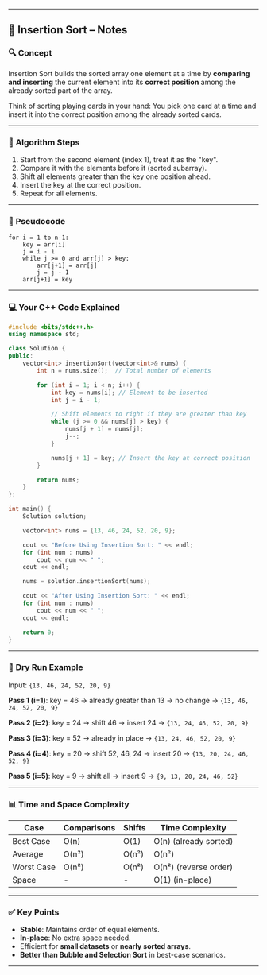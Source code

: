 
---

## 📘 Insertion Sort – Notes

### 🔍 **Concept**

Insertion Sort builds the sorted array one element at a time by **comparing and inserting** the current element into its **correct position** among the already sorted part of the array.

Think of sorting playing cards in your hand: You pick one card at a time and insert it into the correct position among the already sorted cards.

---

### 🔄 **Algorithm Steps**

1. Start from the second element (index 1), treat it as the "key".
2. Compare it with the elements before it (sorted subarray).
3. Shift all elements greater than the key one position ahead.
4. Insert the key at the correct position.
5. Repeat for all elements.

---

### 🧠 **Pseudocode**

```
for i = 1 to n-1:
    key = arr[i]
    j = i - 1
    while j >= 0 and arr[j] > key:
        arr[j+1] = arr[j]
        j = j - 1
    arr[j+1] = key
```

---

### 💻 **Your C++ Code Explained**

```cpp
#include <bits/stdc++.h>
using namespace std;

class Solution {
public:
    vector<int> insertionSort(vector<int>& nums) {
        int n = nums.size();  // Total number of elements

        for (int i = 1; i < n; i++) {
            int key = nums[i]; // Element to be inserted
            int j = i - 1;

            // Shift elements to right if they are greater than key
            while (j >= 0 && nums[j] > key) {
                nums[j + 1] = nums[j];
                j--;
            }

            nums[j + 1] = key; // Insert the key at correct position
        }

        return nums;
    }
};

int main() {
    Solution solution;

    vector<int> nums = {13, 46, 24, 52, 20, 9};

    cout << "Before Using Insertion Sort: " << endl;
    for (int num : nums)
        cout << num << " ";
    cout << endl;

    nums = solution.insertionSort(nums);

    cout << "After Using Insertion Sort: " << endl;
    for (int num : nums)
        cout << num << " ";
    cout << endl;

    return 0;
}
```

---

### 🧮 **Dry Run Example**

Input: `{13, 46, 24, 52, 20, 9}`

**Pass 1 (i=1)**:
key = 46 → already greater than 13 → no change → `{13, 46, 24, 52, 20, 9}`

**Pass 2 (i=2)**:
key = 24 → shift 46 → insert 24 → `{13, 24, 46, 52, 20, 9}`

**Pass 3 (i=3)**:
key = 52 → already in place → `{13, 24, 46, 52, 20, 9}`

**Pass 4 (i=4)**:
key = 20 → shift 52, 46, 24 → insert 20 → `{13, 20, 24, 46, 52, 9}`

**Pass 5 (i=5)**:
key = 9 → shift all → insert 9 → `{9, 13, 20, 24, 46, 52}`

---

### 📊 Time and Space Complexity

| Case       | Comparisons | Shifts | Time Complexity       |
| ---------- | ----------- | ------ | --------------------- |
| Best Case  | O(n)        | O(1)   | O(n) (already sorted) |
| Average    | O(n²)       | O(n²)  | O(n²)                 |
| Worst Case | O(n²)       | O(n²)  | O(n²) (reverse order) |
| Space      | -           | -      | O(1) (in-place)       |

---

### ✅ **Key Points**

* **Stable**: Maintains order of equal elements.
* **In-place**: No extra space needed.
* Efficient for **small datasets** or **nearly sorted arrays**.
* **Better than Bubble and Selection Sort** in best-case scenarios.

---
